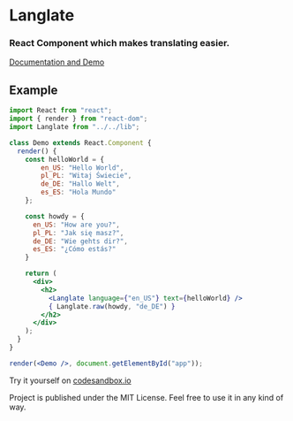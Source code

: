 # Langlate
### React Component which makes translating easier.

[Documentation and Demo](https://drfr0st.github.io/langlate/)

## Example
```jsx
import React from "react";
import { render } from "react-dom";
import Langlate from "../../lib";

class Demo extends React.Component {
  render() {
    const helloWorld = {
        en_US: "Hello World",
        pl_PL: "Witaj Świecie",
        de_DE: "Hallo Welt",
        es_ES: "Hola Mundo"
    };

    const howdy = {
      en_US: "How are you?",
      pl_PL: "Jak się masz?",
      de_DE: "Wie gehts dir?",
      es_ES: "¿Cómo estás?"
    }

    return (
      <div>
        <h2>
          <Langlate language={"en_US"} text={helloWorld} />
          { Langlate.raw(howdy, "de_DE") }
        </h2>
      </div>
    );
  }
}

render(<Demo />, document.getElementById("app"));
```

Try it yourself on [codesandbox.io](https://codesandbox.io/s/lx2kp45vl9)

Project is published under the MIT License.
Feel free to use it in any kind of way.